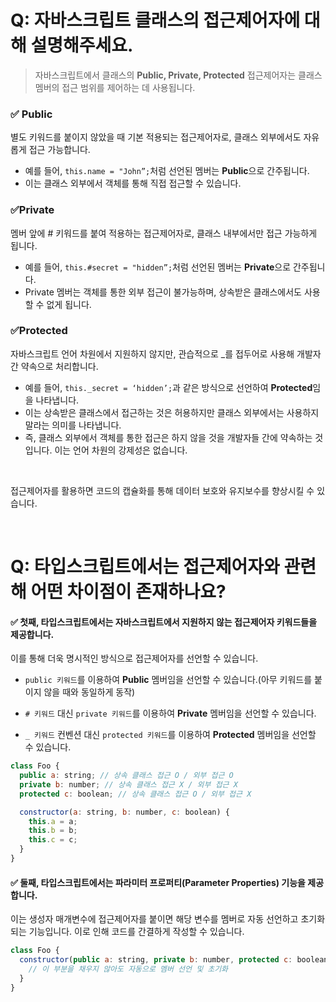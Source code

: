 # Q: 자바스크립트 클래스의 접근제어자에 대해 설명해주세요.
> 자바스크립트에서 클래스의 **Public, Private, Protected** 접근제어자는 클래스 멤버의 접근 범위를 제어하는 데 사용됩니다.

### ✅ Public
별도 키워드를 붙이지 않았을 때 기본 적용되는 접근제어자로, 클래스 외부에서도 자유롭게 접근 가능합니다. 
- 예를 들어, `this.name = "John”;`처럼 선언된 멤버는 **Public**으로 간주됩니다.
- 이는 클래스 외부에서 객체를 통해 직접 접근할 수 있습니다.

### ✅Private
멤버 앞에 # 키워드를 붙여 적용하는 접근제어자로, 클래스 내부에서만 접근 가능하게 됩니다. 
- 예를 들어, `this.#secret = "hidden”;`처럼 선언된 멤버는 **Private**으로 간주됩니다.
- Private 멤버는 객체를 통한 외부 접근이 불가능하며, 상속받은 클래스에서도 사용할 수 없게 됩니다.

### ✅Protected
자바스크립트 언어 차원에서 지원하지 않지만, 관습적으로 _를 접두어로 사용해 개발자 간 약속으로 처리합니다. 
- 예를 들어, `this._secret = ‘hidden’;`과 같은 방식으로 선언하여 **Protected**임을 나타냅니다.
- 이는 상속받은 클래스에서 접근하는 것은 허용하지만 클래스 외부에서는 사용하지 말라는 의미를 나타냅니다.
- 즉, 클래스 외부에서 객체를 통한 접근은 하지 않을 것을 개발자들 간에 약속하는 것입니다. 이는 언어 차원의 강제성은 없습니다.

<br />

접근제어자를 활용하면 코드의 캡슐화를 통해 데이터 보호와 유지보수를 향상시킬 수 있습니다.

<br />

# Q: 타입스크립트에서는 접근제어자와 관련해 어떤 차이점이 존재하나요? 

#### ✅ 첫째, 타입스크립트에서는 자바스크립트에서 지원하지 않는 접근제어자 키워드들을 제공합니다.
이를 통해 더욱 명시적인 방식으로 접근제어자를 선언할 수 있습니다.

- `public 키워드`를 이용하여 **Public** 멤버임을 선언할 수 있습니다.(아무 키워드를 붙이지 않을 때와 동일하게 동작)

- `# 키워드` 대신 `private 키워드`를 이용하여 **Private** 멤버임을 선언할 수 있습니다.

- `_ 키워드` 컨벤션 대신 `protected 키워드`를 이용하여 **Protected** 멤버임을 선언할 수 있습니다.

```javascript
class Foo {
  public a: string; // 상속 클래스 접근 O / 외부 접근 O
  private b: number; // 상속 클래스 접근 X / 외부 접근 X
  protected c: boolean; // 상속 클래스 접근 O / 외부 접근 X

  constructor(a: string, b: number, c: boolean) {
    this.a = a;
    this.b = b;
    this.c = c;
  }
}
```

#### ✅ 둘째, 타입스크립트에서는 파라미터 프로퍼티(Parameter Properties) 기능을 제공합니다. 

이는 생성자 매개변수에 접근제어자를 붙이면 해당 변수를 멤버로 자동 선언하고 초기화되는 기능입니다. 이로 인해 코드를 간결하게 작성할 수 있습니다.

```javascript
class Foo {
  constructor(public a: string, private b: number, protected c: boolean) {
    // 이 부분을 채우지 않아도 자동으로 멤버 선언 및 초기화
  } 
}
```
